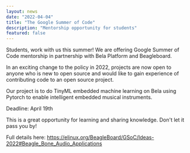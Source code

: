```yaml
---
layout: news
date: "2022-04-04"
title: "The Google Summer of Code"
description: "Mentorship opportunity for students"
featured: false
---
```


<script> import CaptionedImage from "../../components/Images/CaptionedImage.svelte" </script>

Students, work with us this summer! We are offering Google Summer of Code mentorship in partnership with Bela Platform and Beagleboard. 

In an exciting change to the policy in 2022, projects are now open to anyone who is new to open source and would like to gain experience of contributing code to an open source project.

<CaptionedImage
  src="news/bela.png"
  alt="A small Bela hardware surrounded by pieces of hardware."
  caption="A Bela Board."/>

Our project is to do TinyML embedded machine learning on Bela using Pytorch to enable intelligent embedded musical instruments. 

Deadline: April 19th

This is a great opportunity for learning and sharing knowledge. Don't let it pass you by!

Full details here: https://elinux.org/BeagleBoard/GSoC/Ideas-2022#Beagle_Bone_Audio_Applications
